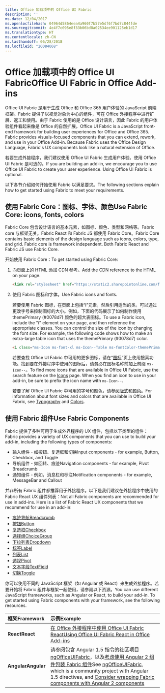 ```yaml
---
title: Office 加载项中的 Office UI Fabric
description: ''
ms.date: 12/04/2017
ms.openlocfilehash: 04964d5864eea4a960f7b57e5df6f7bd7c844fde
ms.sourcegitcommit: 4e4f7c095e8f33b06bd8a02534ee901125eb1d17
ms.translationtype: HT
ms.contentlocale: zh-CN
ms.lasthandoff: 06/28/2018
ms.locfileid: "20084068"
---
```

# <a name="office-ui-fabric-in-office-add-ins"></a><span data-ttu-id="60489-102">Office 加载项中的 Office UI Fabric</span><span class="sxs-lookup"><span data-stu-id="60489-102">Office UI Fabric in Office Add-ins</span></span> 

<span data-ttu-id="60489-p101">Office UI Fabric 是用于生成 Office 和 Office 365 用户体验的 JavaScript 前端框架。Fabric 提供了以视觉对象为中心的组件，可在 Office 外接程序中进行扩展、返工和使用。由于 Fabric 使用的是 Office 设计语言，因此 Fabric 的用户体验组件看起来像是 Office 的自然扩展。</span><span class="sxs-lookup"><span data-stu-id="60489-p101">Office UI Fabric is a JavaScript front-end framework for building user experiences for Office and Office 365. Fabric provides visuals-focused components that you can extend, rework, and use in your Office Add-in. Because Fabric uses the Office Design Language, Fabric's UX components look like a natural extension of Office.</span></span> 

<span data-ttu-id="60489-p102">若要生成外接程序，我们建议使用 Office UI Fabric 生成用户体验。使用 Office UI Fabric 是可选的。</span><span class="sxs-lookup"><span data-stu-id="60489-p102">If you are building an add-in, we encourage you to use Office UI Fabric to create your user experience. Using Office UI Fabric is optional.</span></span>

<span data-ttu-id="60489-108">以下各节介绍如何开始使用 Fabric 以满足要求。</span><span class="sxs-lookup"><span data-stu-id="60489-108">The following sections explain how to get started using Fabric to meet your requirements.</span></span> 

## <a name="use-fabric-core-icons-fonts-colors"></a><span data-ttu-id="60489-109">使用 Fabric Core：图标、字体、颜色</span><span class="sxs-lookup"><span data-stu-id="60489-109">Use Fabric Core: icons, fonts, colors</span></span>
<span data-ttu-id="60489-p103">Fabric Core 包含设计语言的基本元素，如图标、颜色、类型和网格等。Fabric core 与框架无关。Fabric React 和 Fabric JS 都使用 Fabric Core。</span><span class="sxs-lookup"><span data-stu-id="60489-p103">Fabric Core contains basic elements of the design language such as icons, colors, type, and grid. Fabric core is framework independent. Both Fabric React and Fabric JS use Fabric Core.</span></span>

<span data-ttu-id="60489-113">开始使用 Fabric Core：</span><span class="sxs-lookup"><span data-stu-id="60489-113">To get started using Fabric Core:</span></span>

1. <span data-ttu-id="60489-114">向页面上的 HTML 添加 CDN 参考。</span><span class="sxs-lookup"><span data-stu-id="60489-114">Add the CDN reference to the HTML on your page.</span></span>  

    ```html
    <link rel="stylesheet" href="https://static2.sharepointonline.com/files/fabric/office-ui-fabric-js/1.4.0/css/fabric.min.css">
    ```   
    
2. <span data-ttu-id="60489-115">使用 Fabric 图标和字体。</span><span class="sxs-lookup"><span data-stu-id="60489-115">Use Fabric icons and fonts.</span></span> 

    <span data-ttu-id="60489-p104">若要使用 Fabric 图标，在页面上包括“i”元素，然后引用适当的类。可以通过更改字号来控制图标的大小。例如，下面的代码展示了如何制作使用 themePrimary (#0078d7) 颜色的超大表图标。</span><span class="sxs-lookup"><span data-stu-id="60489-p104">To use a Fabric icon, include the "i" element on your page, and then reference the appropriate classes. You can control the size of the icon by changing the font size. For example, the following code shows how to make an extra-large table icon that uses the themePrimary (#0078d7) color.</span></span> 
   
    ```html
    <i class="ms-Icon ms-font-xl ms-Icon--Table ms-fontColor-themePrimary"></i>
    ```

    <span data-ttu-id="60489-p105">若要查找 Office UI Fabric 中可用的更多图标，请在“[图标](https://dev.office.com/fabric#/styles/icons)”页上使用搜索功能。找到要在外接程序中使用的图标后，请务必在图标名称前加上前缀 `ms-Icon--`。</span><span class="sxs-lookup"><span data-stu-id="60489-p105">To find more icons that are available in Office UI Fabric, use the search feature on the [Icons](https://dev.office.com/fabric#/styles/icons) page. When you find an icon to use in your add-in, be sure to prefix the icon name with `ms-Icon--`.</span></span> 

    <span data-ttu-id="60489-121">若要了解 Office UI Fabric 中可用的字号和颜色，请参阅[版式](https://dev.office.com/fabric#/styles/typography)和[颜色](https://dev.office.com/fabric#/styles/colors)。</span><span class="sxs-lookup"><span data-stu-id="60489-121">For information about font sizes and colors that are available in Office UI Fabric, see [Typography](https://dev.office.com/fabric#/styles/typography) and [Colors](https://dev.office.com/fabric#/styles/colors).</span></span>
 
## <a name="use-fabric-components"></a><span data-ttu-id="60489-122">使用 Fabric 组件</span><span class="sxs-lookup"><span data-stu-id="60489-122">Use Fabric Components</span></span> 
<span data-ttu-id="60489-123">Fabric 提供了多种可用于生成外界程序的 UX 组件，包括以下类型的组件：</span><span class="sxs-lookup"><span data-stu-id="60489-123">Fabric provides a variety of UX components that you can use to build your add-in, including the following types of components:</span></span>

- <span data-ttu-id="60489-124">输入组件 - 如按钮、复选框和切换</span><span class="sxs-lookup"><span data-stu-id="60489-124">Input components - for example, Button, Checkbox, and Toggle</span></span>
- <span data-ttu-id="60489-125">导航组件 - 如回转、痕迹</span><span class="sxs-lookup"><span data-stu-id="60489-125">Navigation components - for example, Pivot Breadcrumb</span></span>
- <span data-ttu-id="60489-126">通知组件 - 例如，消息栏和标注</span><span class="sxs-lookup"><span data-stu-id="60489-126">Notification components - for example, MessageBar and Callout</span></span>  

<span data-ttu-id="60489-127">并非所有 Fabric 组件都推荐用于外接程序。以下是我们建议在外接程序中使用的 Fabric React UX 组件列表：</span><span class="sxs-lookup"><span data-stu-id="60489-127">Not all Fabric components are recommended for use in add-ins. Here is a list of Fabric React UX components that we recommend for use in an add-in:</span></span>

- [<span data-ttu-id="60489-128">痕迹导航</span><span class="sxs-lookup"><span data-stu-id="60489-128">Breadcrumb</span></span>](https://developer.microsoft.com/en-us/fabric#/components/breadcrumb)
- [<span data-ttu-id="60489-129">按钮</span><span class="sxs-lookup"><span data-stu-id="60489-129">Button</span></span>](https://developer.microsoft.com/en-us/fabric#/components/button)
- [<span data-ttu-id="60489-130">复选框</span><span class="sxs-lookup"><span data-stu-id="60489-130">Checkbox</span></span>](https://developer.microsoft.com/en-us/fabric#/components/checkbox)
- [<span data-ttu-id="60489-131">选择组</span><span class="sxs-lookup"><span data-stu-id="60489-131">ChoiceGroup</span></span>](https://developer.microsoft.com/en-us/fabric#/components/choicegroup)
- [<span data-ttu-id="60489-132">下拉列表</span><span class="sxs-lookup"><span data-stu-id="60489-132">Dropdown</span></span>](https://developer.microsoft.com/en-us/fabric#/components/dropdown)
- [<span data-ttu-id="60489-133">标签</span><span class="sxs-lookup"><span data-stu-id="60489-133">Label</span></span>](https://developer.microsoft.com/en-us/fabric#/components/label)
- [<span data-ttu-id="60489-134">列表</span><span class="sxs-lookup"><span data-stu-id="60489-134">List</span></span>](https://developer.microsoft.com/en-us/fabric#/components/list)
- [<span data-ttu-id="60489-135">透视</span><span class="sxs-lookup"><span data-stu-id="60489-135">Pivot</span></span>](https://developer.microsoft.com/en-us/fabric#/components/pivot)
- [<span data-ttu-id="60489-136">文本字段</span><span class="sxs-lookup"><span data-stu-id="60489-136">TextField</span></span>](https://developer.microsoft.com/en-us/fabric#/components/textfield)
- [<span data-ttu-id="60489-137">切换</span><span class="sxs-lookup"><span data-stu-id="60489-137">Toggle</span></span>](https://developer.microsoft.com/en-us/fabric#/components/toggle)

<span data-ttu-id="60489-p106">你可以使用不同的 JavaScript 框架（如 Angular 或 React）来生成外接程序。若要开始将 Fabric 组件与框架一起使用，请参阅以下资源。</span><span class="sxs-lookup"><span data-stu-id="60489-p106">You can use different JavaScript frameworks, such as Angular or React, to build your add-in. To get started using Fabric components with your framework, see the following resources.</span></span>

|<span data-ttu-id="60489-140">**框架**</span><span class="sxs-lookup"><span data-stu-id="60489-140">**Framework**</span></span>|<span data-ttu-id="60489-141">**示例**</span><span class="sxs-lookup"><span data-stu-id="60489-141">**Example**</span></span>|
|:------------|:----------|
|<span data-ttu-id="60489-142">**React**</span><span class="sxs-lookup"><span data-stu-id="60489-142">**React**</span></span>|[<span data-ttu-id="60489-143">在 Office 外接程序中使用 Office UI Fabric React</span><span class="sxs-lookup"><span data-stu-id="60489-143">Using Office UI Fabric React in Office Add-ins</span></span>](using-office-ui-fabric-react.md )|
|<span data-ttu-id="60489-144">**Angular**</span><span class="sxs-lookup"><span data-stu-id="60489-144">**Angular**</span></span>| <span data-ttu-id="60489-145">请参阅包含 Angular 1.5 指令的社区项目 [ngOfficeUIFabric](http://ngofficeuifabric.com/)，以及[考虑使用 Angular 2 组件包装 Fabric 组件](../develop/add-ins-with-angular2.md#consider-wrapping-fabric-components-with-angular-components)</span><span class="sxs-lookup"><span data-stu-id="60489-145">See [ngOfficeUIFabric](http://ngofficeuifabric.com/), which is a community project with Angular 1.5 directives, and [Consider wrapping Fabric components with Angular 2 components](../develop/add-ins-with-angular2.md#consider-wrapping-fabric-components-with-angular-components)</span></span>|
